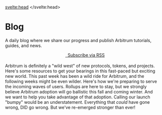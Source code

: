 <script>
    import Post from '$lib/components/Blog/Post.svelte';
</script>

<svelte:head>
    <title>Arbitrum Blog - Arbucks</title>
    <link rel="canonical" href="https://arbucks.io/blog/">
    <meta property="og:title" content="Arbitrum Blog - Arbucks">
    <meta name="twitter:title" content="Arbitrum Blog - Arbucks">
</svelte:head>

<h1 class="blog__title">Blog</h1>
<p>A daily blog where we share our progress and publish Arbitrum tutorials, guides, and news.</p>
<div class="flex">
    <a class="primary" href="https://arbucks.io/rss.xml" rel="external" draggable="false">
        <span class="primary__shadow"></span>
        <span class="primary__edge"></span>
        <span class="primary__front">
            <svg width="18px" height="18px" viewBox="0 0 333333 333333" shape-rendering="geometricPrecision" text-rendering="geometricPrecision" image-rendering="optimizeQuality" fill-rule="evenodd" clip-rule="evenodd">
                <path fill="#fff" d="M44382 244427C19901 244427 6 264387 6 288717c0 24452 19893 44205 44376 44205 24556 0 44437-19754 44437-44205 0-24328-19875-44290-44437-44290zM49 113241v63895c41608 0 80707 16271 110159 45748 29422 29391 45667 68681 45667 110448h64167c0-121341-98731-220072-219993-220072v-20zM130 0v63907c148372 0 269117 120869 269117 269407l64080 6C333327 149577 183829 7 135 7l-6-6z"></path>
            </svg>
            &nbsp;&nbsp;Subscribe via RSS
        </span>
    </a>
</div>

<br>

<Post title="6 Resources for Getting Started With Arbitrum" path="getting-started-with-arbitrum" time="2021-09-22T00:38:55-07:00" thumbnail="QmZUnhHk4PJZ5AFCP5YjrNbbLgcYLnobEwP3bx9dTLnMB3">
    Arbitrum is definitely a "wild west" of new protocols, tokens, and projects. Here's some resources to get your bearings in this fast-paced but exciting new world.
</Post>

<Post title="What's Next For Arbucks" path="whats-next" time="2021-09-20T23:30:35-07:00" thumbnail="QmYC4a8p7qaoqon1dAaSydexp5abru7QdExxE62k5UwbRL">
    This past week has been a wild ride for Arbitrum, and the following weeks might be even wilder. Here's how we're preparing to serve the incoming waves of users.
</Post>

<Post title='Our Manifesto: Helping Arbitrum Users "Make It"' path="our-manifesto" time="2021-09-19T21:16:04-07:00" thumbnail="Qmcp1qATYdgitwTwqdHVSubXdU9rGih8R1p9nNT1J4Q5aJ">
    Rollups are here to stay, but we strongly believe Arbitrum adoption will go ballistic this fall and coming winter. And we want to help you take advantage of that adoption.
</Post>

<Post title="Launch Recap & Future Plans" path="launch-recap" time="2021-09-18T13:35:43-07:00" thumbnail="QmeZRKt24azviAsege6jB2cRq9LPRiF9By2EiM9XbxjRxs">
    Calling our launch "bumpy" would be an understatement. Everything that <em>could</em> have gone wrong, DID go wrong. But we've re-emerged stronger than ever!
</Post>

<style>
    .flex {
        align-items: center;
        display: flex;
        justify-content: center;
    }
    .primary {
        display: block;
        text-align: center;
        max-width: 240px;
        .primary__front {
            align-items: center;
            display: flex;
        }
    }
</style>
